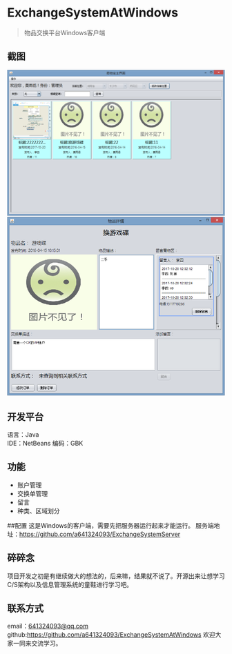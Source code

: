 # ExchangeSystemAtWindows
> 物品交换平台Windows客户端

## 截图
![主菜单](https://github.com/a641324093/ExchangeSystemAtWindows/raw/master/mdImg/main_menu.png)
![详情界面](https://github.com/a641324093/ExchangeSystemAtWindows/raw/master/mdImg/show_frame.png)
## 开发平台
语言：Java  
IDE：NetBeans 
编码：GBK

## 功能
 - 账户管理
 - 交换单管理
 - 留言
 - 种类、区域划分
 
 ##配置
 这是Windows的客户端，需要先把服务器运行起来才能运行。
 服务端地址：https://github.com/a641324093/ExchangeSystemServer

 
## 碎碎念
项目开发之初是有继续做大的想法的，后来嘛，结果就不说了。开源出来让想学习C/S架构以及信息管理系统的童鞋进行学习吧。


## 联系方式
email：641324093@qq.com  
github:https://github.com/a641324093/ExchangeSystemAtWindows
欢迎大家一同来交流学习。



